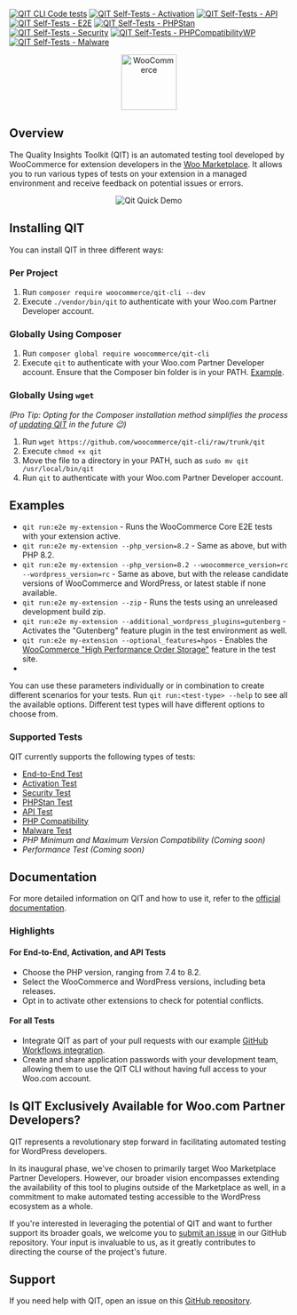 [![QIT CLI Code tests](https://github.com/woocommerce/qit-cli/actions/workflows/code-tests.yml/badge.svg)](https://github.com/woocommerce/qit-cli/actions/workflows/code-tests.yml)
[![QIT Self-Tests - Activation](https://github.com/woocommerce/qit-cli/actions/workflows/qit-self-test-activation.yml/badge.svg)](https://github.com/woocommerce/qit-cli/actions/workflows/qit-self-test-activation.yml)
[![QIT Self-Tests - API](https://github.com/woocommerce/qit-cli/actions/workflows/qit-self-test-api.yml/badge.svg)](https://github.com/woocommerce/qit-cli/actions/workflows/qit-self-test-api.yml)
[![QIT Self-Tests - E2E](https://github.com/woocommerce/qit-cli/actions/workflows/qit-self-test-e2e.yml/badge.svg)](https://github.com/woocommerce/qit-cli/actions/workflows/qit-self-test-e2e.yml)
[![QIT Self-Tests - PHPStan](https://github.com/woocommerce/qit-cli/actions/workflows/qit-self-test-phpstan.yml/badge.svg)](https://github.com/woocommerce/qit-cli/actions/workflows/qit-self-test-phpstan.yml)
[![QIT Self-Tests - Security](https://github.com/woocommerce/qit-cli/actions/workflows/qit-self-test-security.yml/badge.svg)](https://github.com/woocommerce/qit-cli/actions/workflows/qit-self-test-security.yml)
[![QIT Self-Tests - PHPCompatibilityWP](https://github.com/woocommerce/qit-cli/actions/workflows/qit-self-test-phpcompatibility.yml/badge.svg)](https://github.com/woocommerce/qit-cli/actions/workflows/qit-self-test-phpcompatibility.yml)
[![QIT Self-Tests - Malware](https://github.com/woocommerce/qit-cli/actions/workflows/qit-self-test-malware.yml/badge.svg)](https://github.com/woocommerce/qit-cli/actions/workflows/qit-self-test-malware.yml)

<p align="center"><img src="https://woo.com/wp-content/themes/woo/images/logo-woocommerce-bubble.svg" alt="WooCommerce" style="width:100px;height:auto;"></p>

## Overview

The Quality Insights Toolkit (QIT) is an automated testing tool developed by WooCommerce for extension developers in the [Woo Marketplace](https://woo.com/products/). It allows you to run various types of tests on your extension in a managed environment and receive feedback on potential issues or errors.

<p align="center">
  <img src="https://github.com/woocommerce/qit-cli/assets/9341686/640698a7-01c3-498a-8bb2-7c5e337e0a9c" alt="Qit Quick Demo">
</p>

## Installing QIT

You can install QIT in three different ways:

### Per Project

1. Run `composer require woocommerce/qit-cli --dev`
2. Execute `./vendor/bin/qit` to authenticate with your Woo.com Partner Developer account.

### Globally Using Composer

1. Run `composer global require woocommerce/qit-cli`
2. Execute `qit` to authenticate with your Woo.com Partner Developer account. Ensure that the Composer bin folder is in your PATH. [Example](https://stackoverflow.com/a/64545124).

### Globally Using `wget`

_(Pro Tip: Opting for the Composer installation method simplifies the process of [updating QIT](https://woocommerce.github.io/qit-documentation/#/cli/getting-started?id=updating-qit) in the future 😉)_
1. Run `wget https://github.com/woocommerce/qit-cli/raw/trunk/qit`
2. Execute `chmod +x qit`
3. Move the file to a directory in your PATH, such as `sudo mv qit /usr/local/bin/qit`
4. Run `qit` to authenticate with your Woo.com Partner Developer account.

## Examples

- `qit run:e2e my-extension` - Runs the WooCommerce Core E2E tests with your extension active.
- `qit run:e2e my-extension --php_version=8.2` - Same as above, but with PHP 8.2.
- `qit run:e2e my-extension --php_version=8.2 --woocommerce_version=rc --wordpress_version=rc` - Same as above, but with the release candidate versions of WooCommerce and WordPress, or latest stable if none available.
- `qit run:e2e my-extension --zip` - Runs the tests using an unreleased development build zip.
- `qit run:e2e my-extension --additional_wordpress_plugins=gutenberg` - Activates the "Gutenberg" feature plugin in the test environment as well.
- `qit run:e2e my-extension --optional_features=hpos` - Enables the [WooCommerce "High Performance Order Storage"](https://developer.woocommerce.com/roadmap/high-performance-order-storage/) feature in the test site.
- 

You can use these parameters individually or in combination to create different scenarios for your tests. Run `qit run:<test-type> --help` to see all the available options. Different test types will have different options to choose from.

### Supported Tests

QIT currently supports the following types of tests:

- [End-to-End Test](https://woocommerce.github.io/qit-documentation/#/test-types/e2e)
- [Activation Test](https://woocommerce.github.io/qit-documentation/#/test-types/activation)
- [Security Test](https://woocommerce.github.io/qit-documentation/#/test-types/security)
- [PHPStan Test](https://woocommerce.github.io/qit-documentation/#/test-types/phpstan)
- [API Test](https://woocommerce.github.io/qit-documentation/#/test-types/api)
- [PHP Compatibility](https://woocommerce.github.io/qit-documentation/#/test-types/phpcompatibility)
- [Malware Test](https://woocommerce.github.io/qit-documentation/#/test-types/malware)
- _PHP Minimum and Maximum Version Compatibility (Coming soon)_
- _Performance Test (Coming soon)_

## Documentation

For more detailed information on QIT and how to use it, refer to the [official documentation](https://woocommerce.github.io/qit-documentation/#/).

### Highlights

#### For End-to-End, Activation, and API Tests

- Choose the PHP version, ranging from 7.4 to 8.2.
- Select the WooCommerce and WordPress versions, including beta releases.
- Opt in to activate other extensions to check for potential conflicts.

#### For all Tests

- Integrate QIT as part of your pull requests with our example [GitHub Workflows integration](https://woocommerce.github.io/qit-documentation/#/workflows/getting-started).
- Create and share application passwords with your development team, allowing them to use the QIT CLI without having full access to your Woo.com account.

## Is QIT Exclusively Available for Woo.com Partner Developers?

QIT represents a revolutionary step forward in facilitating automated testing for WordPress developers.

In its inaugural phase, we've chosen to primarily target Woo Marketplace Partner Developers. However, our broader vision encompasses extending the availability of this tool to plugins outside of the Marketplace as well, in a commitment to make automated testing accessible to the WordPress ecosystem as a whole.

If you're interested in leveraging the potential of QIT and want to further support its broader goals, we welcome you to [submit an issue](https://github.com/woocommerce/qit-cli/issues) in our GitHub repository. Your input is invaluable to us, as it greatly contributes to directing the course of the project's future.

## Support

If you need help with QIT, open an issue on this [GitHub repository](https://github.com/woocommerce/qit-cli/issues/new).
